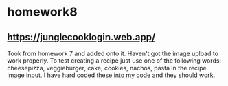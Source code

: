 # homework8

## https://junglecooklogin.web.app/

Took from homework 7 and added onto it.
Haven't got the image upload to work properly. To test creating a recipe just use one of the following words: cheesepizza, veggieburger, cake, cookies, nachos, pasta in the recipe image input. I have hard coded these into my code and they should work.
